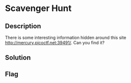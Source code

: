 # Scavenger Hunt

## Description

There is some interesting information hidden around this site http://mercury.picoctf.net:39491/. Can you find it?

## Solution


## Flag
